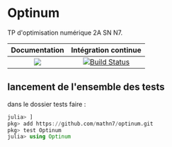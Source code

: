 # Optinum
TP d'optimisation numérique 2A SN N7.

| **Documentation** | **Intégration continue** |
|:-----------------:|:------------------------:|
| [![](https://img.shields.io/badge/docs-dev-blue.svg)](https://mathn7.github.io/optinum/doc/accueil) |[![Build Status](https://travis-ci.com/mathn7/optinum.svg?token=7MnuezU9siusbUxpxFBx&branch=master)](https://travis-ci.com/mathn7/optinum)|


## lancement de l'ensemble des tests
dans le dossier tests faire :

```julia
julia> ]
pkg> add https://github.com/mathn7/optinum.git
pkg> test Optinum
julia> using Optinum
```
